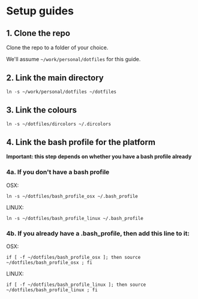 # Setup guides

## 1. Clone the repo

Clone the repo to a folder of your choice.

We'll assume `~/work/personal/dotfiles` for this guide.

## 2. Link the main directory

`ln -s ~/work/personal/dotfiles ~/dotfiles`

## 3. Link the colours

`ln -s ~/dotfiles/dircolors ~/.dircolors`

## 4. Link the bash profile for the platform

**Important: this step depends on whether you have a bash profile already**

### 4a. If you don't have a bash profile

OSX:

```
ln -s ~/dotfiles/bash_profile_osx ~/.bash_profile
```

LINUX:

```
ln -s ~/dotfiles/bash_profile_linux ~/.bash_profile
```

### 4b. If you already have a .bash_profile, then add this line to it:

OSX:

```
if [ -f ~/dotfiles/bash_profile_osx ]; then source ~/dotfiles/bash_profile_osx ; fi
```

LINUX:

```
if [ -f ~/dotfiles/bash_profile_linux ]; then source ~/dotfiles/bash_profile_linux ; fi
```
